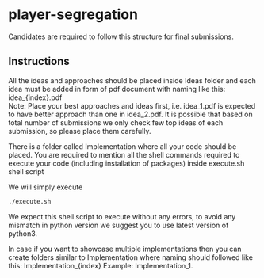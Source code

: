 # player-segregation
Candidates are required to follow this structure for final submissions.

## Instructions
All the ideas and approaches should be placed inside Ideas folder and each idea must be added in form of pdf document with naming like this: idea_{index}.pdf
<br>
Note: Place your best approaches and ideas first, i.e. idea_1.pdf is expected to have better approach than one in idea_2.pdf. It is possible that based on total number of submissions we only check few top ideas of each submission, so please place them carefully.

There is a folder called Implementation where all your code should be placed. You are required to mention all the shell commands required to execute your code (including installation of packages) inside execute.sh shell script

We will simply execute 
```bash
./execute.sh
```
We expect this shell script to execute without any errors, to avoid any mismatch in python version we suggest you to use latest version of python3.

In case if you want to showcase multiple implementations then you can create folders similar to Implementation where naming should followed like this: Implementation_{index} Example: Implementation_1.
